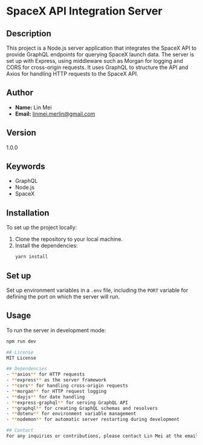 # SpaceX API Integration Server

## Description

This project is a Node.js server application that integrates the SpaceX API to provide GraphQL endpoints for querying SpaceX launch data. The server is set up with Express, using middleware such as Morgan for logging and CORS for cross-origin requests. It uses GraphQL to structure the API and Axios for handling HTTP requests to the SpaceX API.

## Author

- **Name:** Lin Mei
- **Email:** [linmei.merlin@gmail.com](mailto:linmei.merlin@gmail.com)

## Version

1.0.0

## Keywords

- GraphQL
- Node.js
- SpaceX

## Installation

To set up the project locally:

1. Clone the repository to your local machine.
2. Install the dependencies:
   ```bash
   yarn install
   ```

## Set up

Set up environment variables in a `.env` file, including the `PORT` variable for defining the port on which the server will run.

## Usage

To run the server in development mode:

```bash
npm run dev

## License
MIT License

## Dependencies
- **axios** for HTTP requests
- **express** as the server framework
- **cors** for handling cross-origin requests
- **morgan** for HTTP request logging
- **dayjs** for date handling
- **express-graphql** for serving GraphQL API
- **graphql** for creating GraphQL schemas and resolvers
- **dotenv** for environment variable management
- **nodemon** for automatic server restarting during development

## Contact
For any inquiries or contributions, please contact Lin Mei at the email provided above.
```
